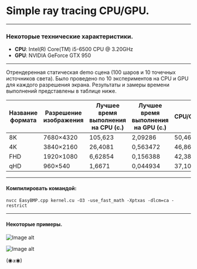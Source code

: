 <h1>Simple ray tracing CPU/GPU.</h1>

---
<h3>Некоторые технические характеристики.</h3>

- **CPU**: Intel(R) Core(TM) i5-6500 CPU @ 3.20GHz
- **GPU**: NVIDIA GeForce GTX 950
***
Отрендеренная статическая demo сцена (100 шаров и 10 точечных источников света). Было проведено по 10 экспериментов на CPU и GPU для каждого разрешения экрана. Результаты и замеры времени выполнений представлены в таблице ниже.

Название формата | Разрешение изображения	|	Лучшее время выполнения на CPU (с.)	|	Лучшее время выполнения на GPU (с.)	|	CPU/GPU
---	| ---	|	---	|	---	|	---
8K | 7680×4320	|	105,623	|	2,09286	|	50,4683
4K | 3840×2160	|	26,4081	|	0,563472	|	46,8667
FHD | 1920×1080	|	6,62854	|	0,156388	|	42,3852
qHD | 960×540 | 1,6671 | 0,044934 | 37,1011

---
<h4>Компилировать командой:</h4>

`nvcc EasyBMP.cpp kernel.cu -O3 -use_fast_math -Xptxas -dlcm=ca -restrict`
***
<h4>Некоторые примеры.</h4>

![Image alt](https://github.com/JinRSA/CUDA/blob/master/Simple%20Ray%20Tracing/Images/Demo%20sample%201.jpg)

![Image alt](https://github.com/JinRSA/CUDA/blob/master/Simple%20Ray%20Tracing/Images/Randome%20sample%200.jpg)

(◉ܫ◉)

